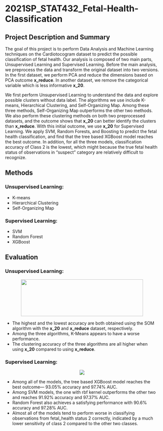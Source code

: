 # 2021SP_STAT432_Fetal-Health-Classification

## Project Description and Summary

The goal of this project is to perform Data Analysis and Machine Learning techniques on the Cardiotocogram dataset to predict the possible classification of fetal health. Our analysis is composed of two main parts, Unsupervised Learning and Supervised Learning. Before the main analysis, we preprocess the data and transform the original dataset into two versions. In the first dataset, we perform PCA and reduce the dimensions based on PCA outcome **x_reduce**. In another dataset, we remove the categorical variable which is less informative **x_20**. 

We first perform Unsupervised Learning to understand the data and explore possible clusters without data label. The algorithms we use include K-means, Hierarchical Clustering, and Self-Organizing Map. Among these three methods, Self-Organizing Map outperforms the other two methods. We also perform these clustering methods on both two preprocessed datasets, and the outcome shows that **x_20** can better identify the clusters than **x_reduce**. With this initial outcome, we use **x_20** for Supervised Learning. We apply SVM, Random Forests, and Boosting to predict the fetal health classification, and find that the tree based XGBoost model reaches the best outcome. In addition, for all the three models, classification accuracy of Class 2 is the lowest, which might because the true fetal health status of observations in “suspect” category are relatively difficult to recognize.

## Methods

### Unsupervised Learning:
* K-means
* Hierarchical Clustering
* Self-Organizing Map

### Supervised Learning:
* SVM
* Random Forest
* XGBoost

## Evaluation

### Unsupervised Learning:

<p align="center"><img src="https://user-images.githubusercontent.com/59358509/119888906-8c9b7880-befb-11eb-914e-906fdda76530.png" width="400" height="120">

* The highest and the lowest accuracy are both obtained using the SOM algorithm with the **x_20** and **x_reduce** dataset, respectively. 
* Among the three algorithms, K-Means appears to have a worse performance. 
* The clustering accuracy of the three algorithms are all higher when using **x_20** compared to using **x_reduce**.

### Supervised Learning:

<p align="center"><img src="https://user-images.githubusercontent.com/59358509/119888723-5958e980-befb-11eb-9266-5bbc96967bbd.png">

* Among all of the models, the tree based XGBoost model reaches the best outcome— 93.05% accuracy and 97.74% AUC.
* Among SVM models, the one with rbf kernel outperforms the other two and reaches 91.92% accuracy and 97.37% AUC.  
* Random Forest also achieves a satisfying performance with 90.6% accuracy and 97.28% AUC. 
* Almost all of the models tend to perform worse in classifying observations from fetal_health status 2 correctly, indicated by a much lower sensitivity of class 2 compared to the other two classes.
